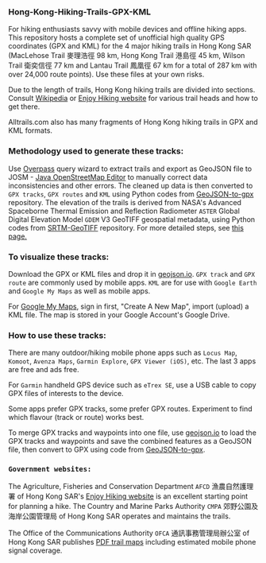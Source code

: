 ### Hong-Kong-Hiking-Trails-GPX-KML

For hiking enthusiasts savvy with mobile devices and offline hiking apps. This repository hosts a complete set of unofficial high quality GPS coordinates (GPX and KML) for the 4 major hiking trails in Hong Kong SAR (MacLehose Trail 麥理浩徑 98 km, Hong Kong Trail 港島徑 45 km, Wilson Trail 衛奕信徑 77 km and Lantau Trail 鳳凰徑 67 km for a total of 287 km with over 24,000 route points). Use these files at your own risks.

Due to the length of trails, Hong Kong hiking trails are divided into sections. Consult [Wikipedia](https://en.wikipedia.org/wiki/List_of_hiking_trails_in_Hong_Kong) or [Enjoy Hiking website](https://www.hiking.gov.hk) for various trail heads and how to get there.

Alltrails.com also has many fragments of Hong Kong hiking trails in GPX and KML formats. 

### Methodology used to generate these tracks:

Use [Overpass](https://www.overpass-turbo.eu) query wizard to extract trails and export as GeoJSON file to JOSM - [Java OpenStreetMap Editor](https://josm.openstreetmap.de/) to manually correct data inconsistencies and other errors. The cleaned up data is then converted to `GPX tracks`, `GPX routes` and `KML` using Python codes from [GeoJSON-to-gpx](https://github.com/nicholas-fong/geoJSON-to-gpx) repository. The elevation of the trails is derived from NASA's Advanced Spaceborne Thermal Emission and Reflection Radiometer `ASTER` Global Digital Elevation Model `GDEM` V3 GeoTIFF geospatial metadata, using Python codes from [SRTM-GeoTIFF](https://github.com/nicholas-fong/SRTM-GeoTIFF) repository. For more detailed steps, see [this page.](https://github.com/nicholas-fong/Hong-Kong-Trails-GPX-GeoJSON-KML/blob/main/METHOD.md)

### To visualize these tracks:

Download the GPX or KML files and drop it in [geojson.io](https://geojson.io). `GPX track` and `GPX route` are commonly used by mobile apps. `KML` are for use with `Google Earth` and `Google My Maps` as well as mobile apps. 

For [Google My Maps](https://mymaps.google.com/), sign in first, "Create A New Map", import (upload) a KML file. The map is stored in your Google Account's Google Drive. 

### How to use these tracks:

There are many outdoor/hiking mobile phone apps such as `Locus Map`, `Komoot`, `Avenza Maps`, `Garmin Explore`, `GPX Viewer (iOS)`, etc. The last 3 apps are free and ads free.


For `Garmin` handheld GPS device such as `eTrex SE`, use a USB cable to copy GPX files of interests to the device.

Some apps prefer GPX tracks, some prefer GPX routes. Experiment to find which flavour (track or route) works best.

To merge GPX tracks and waypoints into one file, use [geojson.io](https://geojson.io) to load the GPX tracks and waypoints and save the combined features as a GeoJSON file, then convert to GPX using code from [GeoJSON-to-gpx](https://github.com/nicholas-fong/geoJSON-to-gpx).

### `Government websites:`

The Agriculture, Fisheries and Conservation Department `AFCD` 漁農自然護理署 of Hong Kong SAR's [Enjoy Hiking website](https://www.hiking.gov.hk) is an excellent starting point for planning a hike. The Country and Marine Parks Authority `CMPA` 郊野公園及海岸公園管理局 of Hong Kong SAR operates and maintains the trails.

The Office of the Communications Authority `OFCA` 通訊事務管理局辦公室 of Hong Kong SAR publishes [PDF trail maps](https://www.ofca.gov.hk/en/consumer_focus/guide/safety/country_parks/coverage_survey/digital_map/index.html) including estimated mobile phone signal coverage. 

